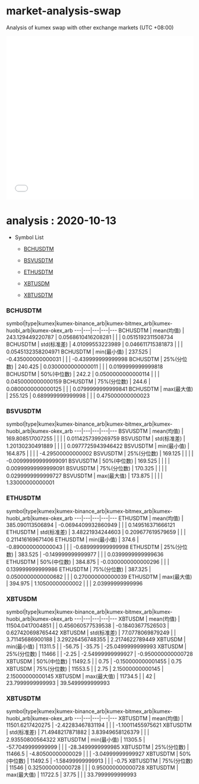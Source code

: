 # market-analysis-swap
Analysis of kumex swap with other exchange markets (UTC +08:00)

<iframe width="100%" height="440" src="./data.html" frameborder="no" border="0" scrolling="no"></iframe>

# analysis : 2020-10-13
* Symbol List

  * [BCHUSDTM](#bchusdtm)

  * [BSVUSDTM](#bsvusdtm)

  * [ETHUSDTM](#ethusdtm)

  * [XBTUSDM](#xbtusdm)

  * [XBTUSDTM](#xbtusdtm)


### BCHUSDTM

symbol|type|kumex|kumex-binance_arb|kumex-bitmex_arb|kumex-huobi_arb|kumex-okex_arb
---|---|---|---|---
BCHUSDTM | mean(均值) | 243.129449220787 | 0.0568610416208281 |  |  | 0.0515192311508734
BCHUSDTM | std(标准差) | 4.01099553223989 | 0.046611715381873 |  |  | 0.0545132358204971
BCHUSDTM | min(最小值) | 237.525 | -0.435000000000031 |  |  | -0.439999999999998
BCHUSDTM | 25%(分位数) | 240.425 | 0.0300000000000011 |  |  | 0.0199999999999818
BCHUSDTM | 50%(中位数) | 242.2 | 0.0500000000000114 |  |  | 0.0450000000000159
BCHUSDTM | 75%(分位数) | 244.6 | 0.0800000000000125 |  |  | 0.0799999999999841
BCHUSDTM | max(最大值) | 255.125 | 0.689999999999998 |  |  | 0.475000000000023


### BSVUSDTM

symbol|type|kumex|kumex-binance_arb|kumex-bitmex_arb|kumex-huobi_arb|kumex-okex_arb
---|---|---|---|---
BSVUSDTM | mean(均值) | 169.808517007255 |  |  |  | 0.0114257399269759
BSVUSDTM | std(标准差) | 1.20130230491889 |  |  |  | 0.0977725943946422
BSVUSDTM | min(最小值) | 164.875 |  |  |  | -4.29500000000002
BSVUSDTM | 25%(分位数) | 169.125 |  |  |  | -0.00999999999999091
BSVUSDTM | 50%(中位数) | 169.525 |  |  |  | 0.00999999999999091
BSVUSDTM | 75%(分位数) | 170.325 |  |  |  | 0.0299999999999727
BSVUSDTM | max(最大值) | 173.875 |  |  |  | 1.33000000000001


### ETHUSDTM

symbol|type|kumex|kumex-binance_arb|kumex-bitmex_arb|kumex-huobi_arb|kumex-okex_arb
---|---|---|---|---
ETHUSDTM | mean(均值) | 385.090113506894 | -0.0694409932860949 |  |  | 0.149516371666121
ETHUSDTM | std(标准差) | 3.48221934244603 | 0.209677619579659 |  |  | 0.211416169671406
ETHUSDTM | min(最小值) | 374.6 | -0.890000000000043 |  |  | -0.689999999999998
ETHUSDTM | 25%(分位数) | 383.525 | -0.149999999999977 |  |  | 0.0399999999999636
ETHUSDTM | 50%(中位数) | 384.875 | -0.0300000000000296 |  |  | 0.139999999999986
ETHUSDTM | 75%(分位数) | 387.325 | 0.0500000000000682 |  |  | 0.270000000000039
ETHUSDTM | max(最大值) | 394.975 | 1.10500000000002 |  |  | 2.03999999999996


### XBTUSDM

symbol|type|kumex|kumex-binance_arb|kumex-bitmex_arb|kumex-huobi_arb|kumex-okex_arb
---|---|---|---|---
XBTUSDM | mean(均值) | 11504.0417004851 |  | 0.456060577539538 | -0.18403677526503 | 0.627420698765442
XBTUSDM | std(标准差) | 77.0778069879249 |  | 3.71145686900188 | 3.29226456748355 | 2.2174622789449
XBTUSDM | min(最小值) | 11311.5 |  | -56.75 | -35.75 | -25.0499999999993
XBTUSDM | 25%(分位数) | 11466 |  | -2.25 | -2.54999999999927 | -0.950000000000728
XBTUSDM | 50%(中位数) | 11492.5 |  | 0.75 | -0.150000000001455 | 0.75
XBTUSDM | 75%(分位数) | 11553.5 |  | 2.75 | 2.15000000000145 | 2.15000000000145
XBTUSDM | max(最大值) | 11734.5 |  | 42 | 23.7999999999993 | 39.5499999999993


### XBTUSDTM

symbol|type|kumex|kumex-binance_arb|kumex-bitmex_arb|kumex-huobi_arb|kumex-okex_arb
---|---|---|---|---
XBTUSDTM | mean(均值) | 11501.6217420275 | -2.42283467831194 |  |  | -1.10011455975621
XBTUSDTM | std(标准差) | 71.4948217871882 | 3.83949658126379 |  |  | 2.93550800564322
XBTUSDTM | min(最小值) | 11305.5 | -57.7049999999999 |  |  | -28.3499999999985
XBTUSDTM | 25%(分位数) | 11466.5 | -4.80500000000029 |  |  | -3.04999999999927
XBTUSDTM | 50%(中位数) | 11492.5 | -1.58499999999913 |  |  | -0.75
XBTUSDTM | 75%(分位数) | 11546 | 0.325000000000728 |  |  | 0.950000000000728
XBTUSDTM | max(最大值) | 11722.5 | 37.75 |  |  | 33.7999999999993

